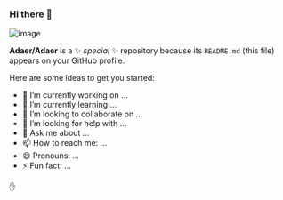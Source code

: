 ### Hi there 👋
![image](https://github.githubassets.com/images/mona-whisper.gif)


**Adaer/Adaer** is a ✨ _special_ ✨ repository because its `README.md` (this file) appears on your GitHub profile.

Here are some ideas to get you started:

- 🔭 I’m currently working on ...
- 🌱 I’m currently learning ...
- 👯 I’m looking to collaborate on ...
- 🤔 I’m looking for help with ...
- 💬 Ask me about ...
- 📫 How to reach me: ...
- 😄 Pronouns: ...
- ⚡ Fun fact: ...

<!-- ![](https://github-readme-stats.vercel.app/api?username=Adaer) -->

:raised_hand:
